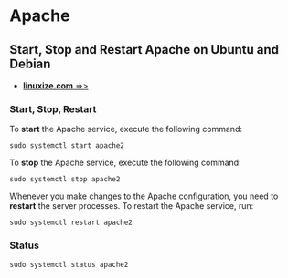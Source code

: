 # Apache

## Start, Stop and Restart Apache on Ubuntu and Debian
- [**linuxize.com** =>>](https://linuxize.com/post/start-stop-restart-apache/)

### Start, Stop, Restart

To **start** the Apache service, execute the following command:

```
sudo systemctl start apache2
```

To **stop** the Apache service, execute the following command:

```
sudo systemctl stop apache2
```

Whenever you make changes to the Apache configuration, you need to **restart** the server processes. To restart the Apache service, run:

```
sudo systemctl restart apache2
```


### Status

```
sudo systemctl status apache2
```